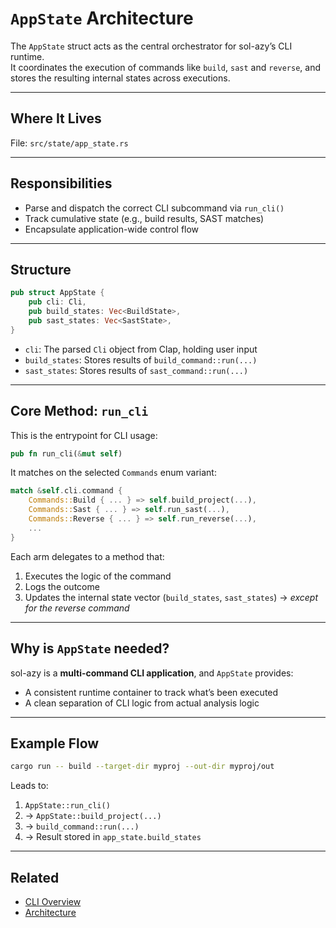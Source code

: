 # `AppState` Architecture

The `AppState` struct acts as the central orchestrator for sol-azy’s CLI runtime.  
It coordinates the execution of commands like `build`, `sast` and `reverse`, and stores the resulting internal states across executions.

---

## Where It Lives

File: `src/state/app_state.rs`

---

## Responsibilities

- Parse and dispatch the correct CLI subcommand via `run_cli()`
- Track cumulative state (e.g., build results, SAST matches)
- Encapsulate application-wide control flow

---

## Structure

```rust
pub struct AppState {
    pub cli: Cli,
    pub build_states: Vec<BuildState>,
    pub sast_states: Vec<SastState>,
}
```

- `cli`: The parsed `Cli` object from Clap, holding user input
- `build_states`: Stores results of `build_command::run(...)`
- `sast_states`: Stores results of `sast_command::run(...)`

---

## Core Method: `run_cli`

This is the entrypoint for CLI usage:

```rust
pub fn run_cli(&mut self)
```

It matches on the selected `Commands` enum variant:

```rust
match &self.cli.command {
    Commands::Build { ... } => self.build_project(...),
    Commands::Sast { ... } => self.run_sast(...),
    Commands::Reverse { ... } => self.run_reverse(...),
    ...
}
```

Each arm delegates to a method that:

1. Executes the logic of the command
2. Logs the outcome
3. Updates the internal state vector (`build_states`, `sast_states`) → _except for the reverse command_

---

## Why is `AppState` needed?

sol-azy is a **multi-command CLI application**, and `AppState` provides:

- A consistent runtime container to track what’s been executed
- A clean separation of CLI logic from actual analysis logic

---

## Example Flow

```bash
cargo run -- build --target-dir myproj --out-dir myproj/out
```

Leads to:

1. `AppState::run_cli()`
2. → `AppState::build_project(...)`
3. → `build_command::run(...)`
4. → Result stored in `app_state.build_states`

---

## Related

- [CLI Overview](../cli/cli_usage.md)
- [Architecture](../architecture.md)